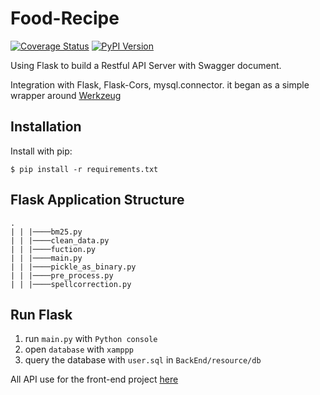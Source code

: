 # Food-Recipe

[![Coverage Status](http://img.shields.io/coveralls/flask-restful/flask-restful/master.svg)](https://coveralls.io/r/flask-restful/flask-restful)
[![PyPI Version](http://img.shields.io/pypi/v/Flask-RESTful.svg)](https://pypi.python.org/pypi/Flask-RESTful)

Using Flask to build a Restful API Server with Swagger document.

Integration with Flask, Flask-Cors, mysql.connector. it began as a simple wrapper around [Werkzeug](https://werkzeug.palletsprojects.com/)

## Installation

Install with pip:

```
$ pip install -r requirements.txt
```

## Flask Application Structure 
```
.
| | |────bm25.py
| | |────clean_data.py
| | |────fuction.py
| | |────main.py
| | |────pickle_as_binary.py
| | |────pre_process.py
| | |────spellcorrection.py

```

## Run Flask
1. run `main.py` with `Python console`
2. open `database` with `xamppp`
3. query the database with `user.sql` in `BackEnd/resource/db`

All API use for the front-end project [here](https://github.com/JiramedWi/food-receipe-frontend)
